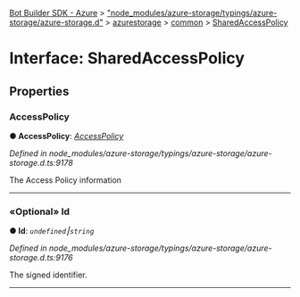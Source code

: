 [Bot Builder SDK - Azure](../README.md) > ["node_modules/azure-storage/typings/azure-storage/azure-storage.d"](../modules/_node_modules_azure_storage_typings_azure_storage_azure_storage_d_.md) > [azurestorage](../modules/_node_modules_azure_storage_typings_azure_storage_azure_storage_d_.azurestorage.md) > [common](../modules/_node_modules_azure_storage_typings_azure_storage_azure_storage_d_.azurestorage.common.md) > [SharedAccessPolicy](../interfaces/_node_modules_azure_storage_typings_azure_storage_azure_storage_d_.azurestorage.common.sharedaccesspolicy.md)



# Interface: SharedAccessPolicy


## Properties
<a id="accesspolicy"></a>

###  AccessPolicy

**●  AccessPolicy**:  *[AccessPolicy](_node_modules_azure_storage_typings_azure_storage_azure_storage_d_.azurestorage.common.accesspolicy.md)* 

*Defined in node_modules/azure-storage/typings/azure-storage/azure-storage.d.ts:9178*



The Access Policy information




___

<a id="id"></a>

### «Optional» Id

**●  Id**:  *`undefined`⎮`string`* 

*Defined in node_modules/azure-storage/typings/azure-storage/azure-storage.d.ts:9176*



The signed identifier.




___


